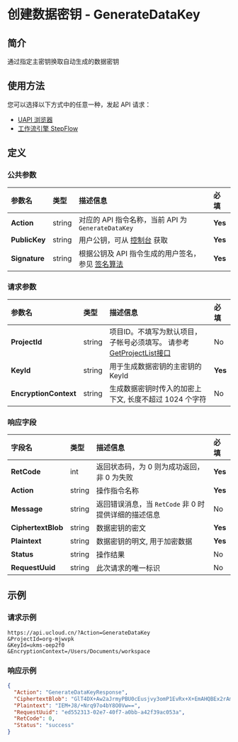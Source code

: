 # 创建数据密钥 - GenerateDataKey

## 简介

通过指定主密钥换取自动生成的数据密钥






## 使用方法

您可以选择以下方式中的任意一种，发起 API 请求：
- [UAPI 浏览器](https://console.ucloud.cn/uapi/detail?id=GenerateDataKey)
- [工作流引擎 StepFlow](https://console.ucloud.cn/stepflow/manage/)


## 定义

### 公共参数

| 参数名 | 类型 | 描述信息 | 必填 |
|:---|:---|:---|:---|
| **Action**     | string  | 对应的 API 指令名称，当前 API 为 `GenerateDataKey`                        | **Yes** |
| **PublicKey**  | string  | 用户公钥，可从 [控制台](https://console.ucloud.cn/uapi/apikey) 获取                                             | **Yes** |
| **Signature**  | string  | 根据公钥及 API 指令生成的用户签名，参见 [签名算法](api/summary/signature.md)  | **Yes** |

### 请求参数

| 参数名 | 类型 | 描述信息 | 必填 |
|:---|:---|:---|:---|
| **ProjectId** | string | 项目ID。不填写为默认项目，子帐号必须填写。 请参考[GetProjectList接口](api/summary/get_project_list) |No|
| **KeyId** | string | 用于生成数据密钥的主密钥的 KeyId |**Yes**|
| **EncryptionContext** | string | 生成数据密钥时传入的加密上下文, 长度不超过 1024 个字符 |No|

### 响应字段

| 字段名 | 类型 | 描述信息 | 必填 |
|:---|:---|:---|:---|
| **RetCode** | int | 返回状态码，为 0 则为成功返回，非 0 为失败 |**Yes**|
| **Action** | string | 操作指令名称 |**Yes**|
| **Message** | string | 返回错误消息，当 `RetCode` 非 0 时提供详细的描述信息 |No|
| **CiphertextBlob** | string | 数据密钥的密文 |**Yes**|
| **Plaintext** | string | 数据密钥的明文, 用于加密数据 |**Yes**|
| **Status** | string | 操作结果 |No|
| **RequestUuid** | string | 此次请求的唯一标识 |No|




## 示例

### 请求示例
    
```
https://api.ucloud.cn/?Action=GenerateDataKey
&ProjectId=org-mjwvpk
&KeyId=ukms-oep2f0
&EncryptionContext=/Users/Documents/workspace
```

### 响应示例
    
```json
{
  "Action": "GenerateDataKeyResponse",
  "CiphertextBlob": "GlT4DX+Aw2aJrmyPBU0cEusjvy3omP1EvRx+X+EmAHQBEx2rAmze7jCY9aaElqB062o7GsaILoDJOtBU.lO9rRlxNIxodlT6hepKxfZtCdL/QihwrnUk7LyXxgoA=.75WFYw5ZFIWr6p3kNd5YZA==",
  "Plaintext": "IEM+J8/+Nrq97o4bY8O0Vw==",
  "RequestUuid": "ed552313-02e7-40f7-a0bb-a42f39ac053a",
  "RetCode": 0,
  "Status": "success"
}
```





